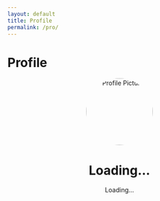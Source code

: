 ```yaml
---
layout: default
title: Profile
permalink: /pro/
---
```


# Profile



  <title>Profile Page</title>
  <style>
    /* Add some basic styles */
    .profile-container {
      text-align: center;
    }
    .profile-container img {
      width: 150px;
      height: 150px;
      border-radius: 50%;
    }
    .account-info {
      margin-top: 20px;
    }
    .account-info p {
      margin: 5px 0;
    }
    .result-card {
  border: 1px solid #ddd;
  padding: 10px;
  margin-bottom: 10px;
  border-radius: 5px;
  background-color: #f9f9f9;
}

  </style>
<body>
  <div id="profilePage">
    <div class="profile-container">
      <img id="profilePicture" src="default-avatar.png" alt="Profile Picture">
      <h1 id="profileName">Loading...</h1>
      <p id="profileEmail">Loading...</p>
    </div>



  <div id="results-container">
  <!-- Results will be dynamically added here -->
</div>







<script>
const apiUrl = "https://script.google.com/macros/s/AKfycbyY9UyIOjwuLlJ0YK_KleuXXiEfkr1rnivBtbW-x1Ptn9YB4fS9ypBeCZPUECMsdpxt/exec"; // Replace with your Web App URL

// Function to fetch data based on email
function fetchDataByEmail(email) {
  console.log("Fetching data for email:", email); // Debug email input

  fetch(`${apiUrl}?email=${encodeURIComponent(email)}`)
    .then(response => {
      console.log("Response received:", response); // Debug raw response
      if (!response.ok) {
        console.error(`HTTP Error: ${response.status}`);
        throw new Error(`HTTP error! status: ${response.status}`);
      }
      return response.json();
    })
    .then(data => {
      console.log("Fetched Data:", data); // Debug API response data

      if (data.error || data.length === 0) {
        console.error("Error or no data from API:", data.error || "No records found");
        displayResults([]);
      } else {
        // Display all results
        displayResults(data);
      }
    })
    .catch(error => {
      console.error("Fetch Error:", error);
      displayResults([]);
    });
}

// Utility function to format addresses
function formatAddress(street, city, state, postal, country) {
  return `${street || "N/A"}, ${city || "N/A"}, ${state || "N/A"}, ${postal || "N/A"}, ${country || "N/A"}`;
}

// Function to display all results
// Function to display all results, combining items by orderId
function displayResults(results) {
  const resultsContainer = document.getElementById("results-container");
  resultsContainer.innerHTML = ""; // Clear previous results

  if (results.length === 0) {
    resultsContainer.innerHTML = "<p>No results found.</p>";
    return;
  }

  // Group items by orderId
  const groupedResults = results.reduce((acc, result) => {
    const { orderId } = result;

    // If orderId already exists, add the item to the existing order group
    if (!acc[orderId]) {
      acc[orderId] = {
        accountNumber: result.accountNumber,
        name: result.name,
        email: result.email,
        phone: result.phone,
        billingStreet: result.billingStreet,
        billingCity: result.billingCity,
        billingState: result.billingState,
        billingPostal: result.billingPostal,
        billingCountry: result.billingCountry,
        shippingStreet: result.shippingStreet,
        shippingCity: result.shippingCity,
        shippingState: result.shippingState,
        shippingPostal: result.shippingPostal,
        shippingCountry: result.shippingCountry,
        orderId: result.orderId,
        items: [],
        totalAmount: 0
      };
    }

    // Add item to the group and accumulate the total amount
    acc[orderId].items.push({
      itemName: result.itemName,
      itemQuantity: result.itemQuantity,
      itemPrice: result.itemPrice
    });
    acc[orderId].totalAmount += parseFloat(result.totalAmount);

    return acc;
  }, {});

  // Loop through grouped results and create the HTML structure
  Object.values(groupedResults).forEach(order => {
    const resultCard = document.createElement("div");
    resultCard.className = "result-card";

    // Build the order display
    let itemsHTML = "";
    order.items.forEach(item => {
      itemsHTML += `
        <p>Item Name: ${item.itemName || "N/A"}</p>
        <p>Item Quantity: ${item.itemQuantity || "N/A"}</p>
        <p>Item Price: $${parseFloat(item.itemPrice || 0).toFixed(2)}</p>
      `;
    });

    resultCard.innerHTML = `
      <p>Account Number: ${order.accountNumber || "N/A"}</p>
      <p>Name: ${order.name || "N/A"}</p>
      <p>Email: ${order.email || "N/A"}</p>
      <p>Order ID: ${order.orderId || "N/A"}</p>
      <p>Phone: ${order.phone || "N/A"}</p>
      <p>Billing Address: ${formatAddress(
        order.billingStreet,
        order.billingCity,
        order.billingState,
        order.billingPostal,
        order.billingCountry
      )}</p>
      <p>Shipping Address: ${formatAddress(
        order.shippingStreet,
        order.shippingCity,
        order.shippingState,
        order.shippingPostal,
        order.shippingCountry
      )}</p>
      ${itemsHTML} <!-- Display all items -->
      <p>Total Amount: $${parseFloat(order.totalAmount).toFixed(2)}</p>
      <hr>
    `;

    resultsContainer.appendChild(resultCard);
  });
}

// Function to get the logged-in user's email from localStorage
function getLoggedInUserEmail() {
  const email = localStorage.getItem('userEmail');
  return email ? email : null;
}

// Function to fetch data based on the user's email
function fetchDataByEmail(userEmail) {
  // Example: Replace with your actual data-fetching logic (e.g., API call)
  fetch(`/orders?email=${userEmail}`)
    .then(response => response.json())
    .then(data => {
      displayResults(data); // Display the data once it's fetched
    })
    .catch(error => {
      console.error("Error fetching data:", error);
    });
}

// DOMContentLoaded listener to fetch data based on the logged-in user's email
document.addEventListener("DOMContentLoaded", () => {
  const userEmail = getLoggedInUserEmail(); // Custom function to retrieve email

  if (userEmail) {
    console.log("User is logged in, fetching data...");
    fetchDataByEmail(userEmail);
  } else {
    console.log("No user is logged in.");
  }
});

</script>



